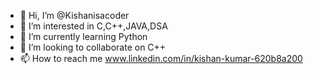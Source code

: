 - 👋 Hi, I’m @Kishanisacoder
- 👀 I’m interested in C,C++,JAVA,DSA
- 🌱 I’m currently learning Python
- 💞️ I’m looking to collaborate on C++
- 📫 How to reach me www.linkedin.com/in/kishan-kumar-620b8a200

<!---
Kishanisacoder/Kishanisacoder is a ✨ special ✨ repository because its `README.md` (this file) appears on your GitHub profile.
You can click the Preview link to take a look at your changes.
--->
